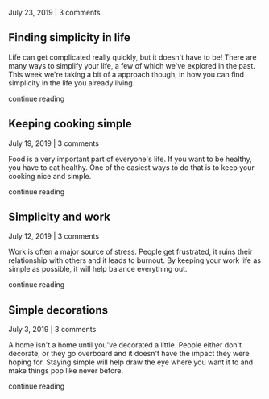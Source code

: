 July 23, 2019  |  3 comments

## Finding simplicity in life

Life can get complicated really quickly, but it doesn't have to be! There are many ways to simplify your life, a few of which we've explored in the past. This week we're taking a bit of a approach though, in how you can find simplicity in the life you already living.

continue reading



## Keeping cooking simple

July 19, 2019  |  3 comments

Food is a very important part of everyone's life. If you want to be healthy, you have to eat healthy. One of the easiest ways to do that is to keep your cooking nice and simple.

continue reading



## Simplicity and work

July 12, 2019  |  3 comments

Work is often a major source of stress. People get frustrated, it ruins their relationship with others and it leads to burnout. By keeping your work life as simple as possible, it will help balance everything out.

continue reading




## Simple decorations

July 3, 2019  |  3 comments

A home isn't a home until you've decorated a little. People either don't decorate, or they go overboard and it doesn't have the impact they were hoping for. Staying simple will help draw the eye where you want it to and make things pop like never before.

continue reading